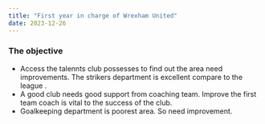 ```yaml
---
title: "First year in charge of Wrexham United"
date: 2023-12-26
---
```


### The objective
- Access the talennts club possesses to find out the area need improvements. The strikers department is excellent compare to the league .
- A good club needs good support from coaching team. Improve the first team coach is vital to the success of the club.
- Goalkeeping department is poorest area. So need improvement.
       
